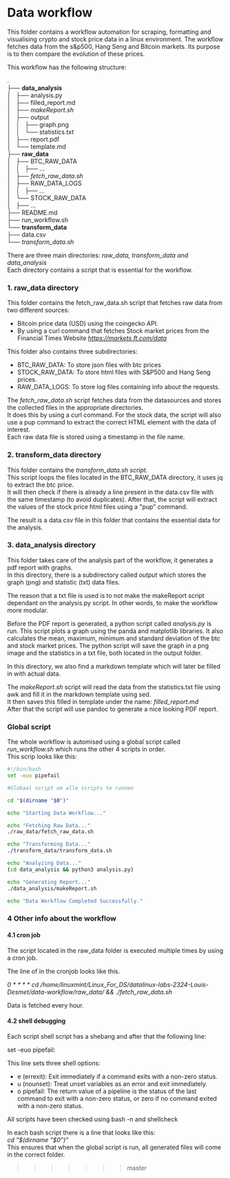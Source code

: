 # Data workflow
This folder contains a workflow automation for scraping, formatting and visualising crypto and stock price data in a linux environment. 
The workflow fetches data from the s&p500, Hang Seng and Bitcoin markets. Its purpose is to then compare the evolution of these prices.

This workflow has the following structure:  

.  
├── **data_analysis**  
│   ├── analysis.py  
│   ├── filled_report.md  
│   ├── *makeReport.sh*  
│   ├── output  
│   │   ├── graph.png  
│   │   └── statistics.txt  
│   ├── report.pdf  
│   └── template.md  
├── **raw_data**  
│   ├── BTC_RAW_DATA  
│   │   ├── ...  
│   ├── *fetch_raw_data.sh*  
│   ├── RAW_DATA_LOGS  
│   │   ├── ...  
│   └── STOCK_RAW_DATA  
│       ├── ...  
├── README.md  
├── run_workflow.sh  
└── **transform_data**  
    ├── data.csv  
    └── *transform_data.sh*  


There are three main directories: *raw_data, transform_data and data_analysis*  
Each directory contains a script that is essential for the workflow.  

### 1. raw_data directory
This folder contains the fetch_raw_data.sh script that fetches raw data from two different sources:
- Bitcoin price data (USD) using the coingecko API.
- By using a curl command that fetches Stock market prices from the Financial Times Website *https://markets.ft.com/data*

This folder also contains three subdirectories:  
- BTC_RAW_DATA: To store json files with btc prices
- STOCK_RAW_DATA: To store html files with S&P500 and Hang Seng prices.
- RAW_DATA_LOGS: To store log files containing info about the requests.

The *fetch_raw_data.sh* script fetches data from the datasources and stores the collected files in the appropriate directories.  
It does this by using a curl command. For the stock data, the script will also use a pup command to extract the correct HTML element with the data of interest.  
Each raw data file is stored using a timestamp in the file name.  


### 2. transform_data directory
This folder contains the *transform_data.sh script*.  
This script loops the files located in the BTC_RAW_DATA directory, it uses jq to extract the btc price.  
It will then check if there is already a line present in the data.csv file with the same timestamp (to avoid duplicates). After that, the script will extract the values of the stock price html files using a "pup" command.  

The result is a data.csv file in this folder that contains the essential data for the analysis.


### 3. data_analysis directory
This folder takes care of the analysis part of the workflow, it generates a pdf report with graphs.  
In this directory, there is a subdirectory called *output* which stores the graph (png) and statistic (txt) data files.  

The reason that a txt file is used is to not make the makeReport script dependant on the analysis.py script. In other words, to make the workflow more modular. 

Before the PDF report is generated, a python script called *analysis.py* is run. This script plots a graph using the panda and matplotlib libraries. It also calculates the mean, maximum, minimum and standard deviation of the btc and stock market prices.
The python script will save the graph in a png image and the statistics in a txt file, both located in the output folder.  

In this directory, we also find a markdown template which will later be filled in with actual data.  

The *makeReport.sh* script will read the data from the statistics.txt file using awk and fill it in the markdown template using sed.  
It then saves this filled in template under the name: *filled_report.md*  
After that the script will use pandoc to generate a nice looking PDF report.

### Global script
The whole workflow is automised using a global script called *run_workflow.sh* which runs the other 4 scripts in order.  
This scrip looks like this:  

```bash
#!/bin/bash
set -euo pipefail

#Globaal script om alle scripts te runnen

cd "$(dirname "$0")"

echo "Starting Data Workflow..."

echo "Fetching Raw Data..."
./raw_data/fetch_raw_data.sh

echo "Transforming Data..."
./transform_data/transform_data.sh

echo "Analyzing Data..."
(cd data_analysis && python3 analysis.py)

echo "Generating Report..."
./data_analysis/makeReport.sh

echo "Data Workflow Completed Successfully."
```  

### 4 Other info about the workflow

#### 4.1 cron job
The script located in the raw_data folder is executed multiple times by using a cron job.

The line of in the cronjob looks like this.

*0 * * * * cd /home/linuxmint/Linux_For_DS/datalinux-labs-2324-Louis-Desmet/data-workflow/raw_data/ && ./fetch_raw_data.sh*  

Data is fetched every hour.


#### 4.2 shell debugging 
Each script shell script has a shebang and after that the following line:  

set -euo pipefail:   

This line sets three shell options:
- e (errexit): Exit immediately if a command exits with a non-zero status.
- u (nounset): Treat unset variables as an error and exit immediately.
- o pipefail: The return value of a pipeline is the status of the last command to exit with a non-zero status, or zero if no command exited with a non-zero status.

All scripts have been checked using bash -n and shellcheck

In each bash script there is a line that looks like this:  
*cd "$(dirname "$0")"*  
This ensures that when the global script is run, all generated files will come in the correct folder.
>>>>>>> master
